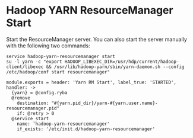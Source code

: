 
# Hadoop YARN ResourceManager Start

Start the ResourceManager server. You can also start the server manually with the
following two commands:

```
service hadoop-yarn-resourcemanager start
su -l yarn -c "export HADOOP_LIBEXEC_DIR=/usr/hdp/current/hadoop-client/libexec && /usr/lib/hadoop-yarn/sbin/yarn-daemon.sh --config /etc/hadoop/conf start resourcemanager"
```

    module.exports = header: 'Yarn RM Start', label_true: 'STARTED', handler: ->
      {yarn} = @config.ryba
      @remove
        destination: "#{yarn.pid_dir}/yarn-#{yarn.user.name}-resourcemanager.pid"
        if: @retry > 0
      @service_start
        name: 'hadoop-yarn-resourcemanager'
        if_exists: '/etc/init.d/hadoop-yarn-resourcemanager'
